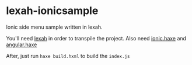 # lexah-ionicsample
Ionic side menu sample written in lexah.

You'll need [lexah](github.com/peekmo/lexah) in order to transpile the project.
Also need [ionic.haxe](https://github.com/JJayet/ionic.haxe) and [angular.haxe](https://github.com/frabbit/angular.haxe)

After, just run ```haxe build.hxml``` to build the ```index.js```
